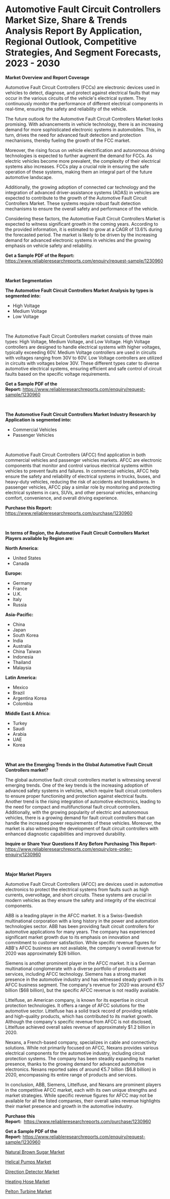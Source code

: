 <p><h1>Automotive Fault Circuit Controllers Market Size, Share & Trends Analysis Report By Application, Regional Outlook, Competitive Strategies, And Segment Forecasts, 2023 - 2030</h1></p><p><strong>Market Overview and Report Coverage</strong></p>
<p><p>Automotive Fault Circuit Controllers (FCCs) are electronic devices used in vehicles to detect, diagnose, and protect against electrical faults that may occur in the various circuits of the vehicle's electrical system. They continuously monitor the performance of different electrical components in real-time, ensuring the safety and reliability of the vehicle. </p><p>The future outlook for the Automotive Fault Circuit Controllers Market looks promising. With advancements in vehicle technology, there is an increasing demand for more sophisticated electronic systems in automobiles. This, in turn, drives the need for advanced fault detection and protection mechanisms, thereby fueling the growth of the FCC market. </p><p>Moreover, the rising focus on vehicle electrification and autonomous driving technologies is expected to further augment the demand for FCCs. As electric vehicles become more prevalent, the complexity of their electrical systems also increases. FCCs play a crucial role in ensuring the safe operation of these systems, making them an integral part of the future automotive landscape.</p><p>Additionally, the growing adoption of connected car technology and the integration of advanced driver-assistance systems (ADAS) in vehicles are expected to contribute to the growth of the Automotive Fault Circuit Controllers Market. These systems require robust fault detection mechanisms to ensure the overall safety and performance of the vehicle.</p><p>Considering these factors, the Automotive Fault Circuit Controllers Market is expected to witness significant growth in the coming years. According to the provided information, it is estimated to grow at a CAGR of 13.6% during the forecasted period. The market is likely to be driven by the increasing demand for advanced electronic systems in vehicles and the growing emphasis on vehicle safety and reliability.</p></p>
<p><strong>Get a Sample PDF of the Report:</strong> <a href="https://www.reliableresearchreports.com/enquiry/request-sample/1230960">https://www.reliableresearchreports.com/enquiry/request-sample/1230960</a></p>
<p>&nbsp;</p>
<p><strong>Market Segmentation</strong></p>
<p><strong>The Automotive Fault Circuit Controllers Market Analysis by types is segmented into:</strong></p>
<p><ul><li>High Voltage</li><li>Medium Voltage</li><li>Low Voltage</li></ul></p>
<p>&nbsp;</p>
<p><p>The Automotive Fault Circuit Controllers market consists of three main types: High Voltage, Medium Voltage, and Low Voltage. High Voltage controllers are designed to handle electrical systems with higher voltages, typically exceeding 60V. Medium Voltage controllers are used in circuits with voltages ranging from 30V to 60V. Low Voltage controllers are utilized in circuits with voltages below 30V. These different types cater to diverse automotive electrical systems, ensuring efficient and safe control of circuit faults based on the specific voltage requirements.</p></p>
<p><strong>Get a Sample PDF of the Report:</strong>&nbsp;<a href="https://www.reliableresearchreports.com/enquiry/request-sample/1230960">https://www.reliableresearchreports.com/enquiry/request-sample/1230960</a></p>
<p>&nbsp;</p>
<p><strong>The Automotive Fault Circuit Controllers Market Industry Research by Application is segmented into:</strong></p>
<p><ul><li>Commercial Vehicles</li><li>Passenger Vehicles</li></ul></p>
<p>&nbsp;</p>
<p><p>Automotive Fault Circuit Controllers (AFCC) find application in both commercial vehicles and passenger vehicles markets. AFCC are electronic components that monitor and control various electrical systems within vehicles to prevent faults and failures. In commercial vehicles, AFCC help ensure the safety and reliability of electrical systems in trucks, buses, and heavy-duty vehicles, reducing the risk of accidents and breakdowns. In passenger vehicles, AFCC play a similar role by monitoring and protecting electrical systems in cars, SUVs, and other personal vehicles, enhancing comfort, convenience, and overall driving experience.</p></p>
<p><strong>Purchase this Report:</strong>&nbsp; <a href="https://www.reliableresearchreports.com/purchase/1230960">https://www.reliableresearchreports.com/purchase/1230960</a></p>
<p>&nbsp;</p>
<p><strong>In terms of Region, the Automotive Fault Circuit Controllers Market Players available by Region are:</strong></p>
<p>
    <p> <strong> North America: </strong>
        <ul>
            <li>United States</li>
            <li>Canada</li>
        </ul>
        </p> 
    <p> <strong> Europe: </strong>
        <ul>
            <li>Germany</li>
            <li>France</li>
            <li>U.K.</li>
            <li>Italy</li>
            <li>Russia</li>
        </ul>
        </p> 
    <p> <strong> Asia-Pacific: </strong>
        <ul>
            <li>China</li>
            <li>Japan</li>
            <li>South Korea</li>
            <li>India</li>
            <li>Australia</li>
            <li>China Taiwan</li>
            <li>Indonesia</li>
            <li>Thailand</li>
            <li>Malaysia</li>
        </ul>
        </p> 
    <p> <strong> Latin America: </strong>
        <ul>
            <li>Mexico</li>
            <li>Brazil</li>
            <li>Argentina Korea</li>
            <li>Colombia</li>
        </ul>
        </p> 
    <p> <strong> Middle East & Africa: </strong>
        <ul>
            <li>Turkey</li>
            <li>Saudi</li>
            <li>Arabia</li>
            <li>UAE</li>
            <li>Korea</li>
        </ul>
    </p>
    </p>
<p>&nbsp;</p>
<p><strong>What are the Emerging Trends in the Global Automotive Fault Circuit Controllers market?</strong></p>
<p><p>The global automotive fault circuit controllers market is witnessing several emerging trends. One of the key trends is the increasing adoption of advanced safety systems in vehicles, which require fault circuit controllers to ensure proper functioning and protection against electrical faults. Another trend is the rising integration of automotive electronics, leading to the need for compact and multifunctional fault circuit controllers. Additionally, with the growing popularity of electric and autonomous vehicles, there is a growing demand for fault circuit controllers that can handle the increased power requirements of these vehicles. Moreover, the market is also witnessing the development of fault circuit controllers with enhanced diagnostic capabilities and improved durability.</p></p>
<p><strong>Inquire or Share Your Questions If Any Before Purchasing This Report</strong>- <a href="https://www.reliableresearchreports.com/enquiry/pre-order-enquiry/1230960">https://www.reliableresearchreports.com/enquiry/pre-order-enquiry/1230960</a></p>
<p>&nbsp;</p>
<p><strong>Major Market Players</strong></p>
<p><p>Automotive Fault Circuit Controllers (AFCC) are devices used in automotive electronics to protect the electrical systems from faults such as high currents, overvoltage, and short circuits. These systems are crucial in modern vehicles as they ensure the safety and integrity of the electrical components.</p><p>ABB is a leading player in the AFCC market. It is a Swiss-Swedish multinational corporation with a long history in the power and automation technologies sector. ABB has been providing fault circuit controllers for automotive applications for many years. The company has experienced significant market growth due to its emphasis on innovation and commitment to customer satisfaction. While specific revenue figures for ABB's AFCC business are not available, the company's overall revenue for 2020 was approximately $26 billion.</p><p>Siemens is another prominent player in the AFCC market. It is a German multinational conglomerate with a diverse portfolio of products and services, including AFCC technology. Siemens has a strong market presence in the automotive industry and has witnessed steady growth in its AFCC business segment. The company's revenue for 2020 was around €57 billion ($68 billion), but the specific AFCC revenue is not readily available.</p><p>Littelfuse, an American company, is known for its expertise in circuit protection technologies. It offers a range of AFCC solutions for the automotive sector. Littelfuse has a solid track record of providing reliable and high-quality products, which has contributed to its market growth. Although the company's specific revenue from AFCC is not disclosed, Littelfuse achieved overall sales revenue of approximately $1.2 billion in 2020.</p><p>Nexans, a French-based company, specializes in cable and connectivity solutions. While not primarily focused on AFCC, Nexans provides various electrical components for the automotive industry, including circuit protection systems. The company has been steadily expanding its market presence, thanks to the growing demand for advanced automotive electronics. Nexans reported sales of around €5.7 billion ($6.8 billion) in 2020, encompassing its entire range of products and services.</p><p>In conclusion, ABB, Siemens, Littelfuse, and Nexans are prominent players in the competitive AFCC market, each with its own unique strengths and market strategies. While specific revenue figures for AFCC may not be available for all the listed companies, their overall sales revenue highlights their market presence and growth in the automotive industry.</p></p>
<p><strong>Purchase this Report:</strong>&nbsp;&nbsp;<a href="https://www.reliableresearchreports.com/purchase/1230960">https://www.reliableresearchreports.com/purchase/1230960</a></p>
<p></p>
<p><strong>Get a Sample PDF of the Report:</strong>&nbsp;<a href="https://www.reliableresearchreports.com/enquiry/request-sample/1230960">https://www.reliableresearchreports.com/enquiry/request-sample/1230960</a></p>
<p><p><a href="https://medium.com/@subhamgillrp23/natural-brown-sugar-market-insights-into-market-cagr-market-trends-and-growth-strategies-d5beebe33abe">Natural Brown Sugar Market</a></p><p><a href="https://www.linkedin.com/pulse/decoding-helical-pumps-market-deep-dive-latest-trends-segmentation-ef5we/">Helical Pumps Market</a></p><p><a href="https://medium.com/@sheilahaley2023/direction-detector-market-size-and-market-trends-complete-industry-overview-2023-to-2030-08ae2a41cee9">Direction Detector Market</a></p><p><a href="https://www.linkedin.com/pulse/heating-hose-market-research-report-provides-thorough-industry-jxive/">Heating Hose Market</a></p><p><a href="https://www.linkedin.com/pulse/pelton-turbine-market-size-share-global-analysis-report-u2v5e/">Pelton Turbine Market</a></p></p>